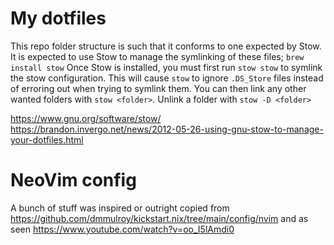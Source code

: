 My dotfiles
===========

This repo folder structure is such that it conforms to one expected by Stow.
It is expected to use Stow to manage the symlinking of these files; `brew install stow`
Once Stow is installed, you must first run `stow stow` to symlink the stow configuration. This will cause `stow` to ignore `.DS_Store` files instead of erroring out when trying to symlink them.
You can then link any other wanted folders with `stow <folder>`.
Unlink a folder with `stow -D <folder>`

https://www.gnu.org/software/stow/
https://brandon.invergo.net/news/2012-05-26-using-gnu-stow-to-manage-your-dotfiles.html


NeoVim config
=============

A bunch of stuff was inspired or outright copied from https://github.com/dmmulroy/kickstart.nix/tree/main/config/nvim and as seen https://www.youtube.com/watch?v=oo_I5lAmdi0

